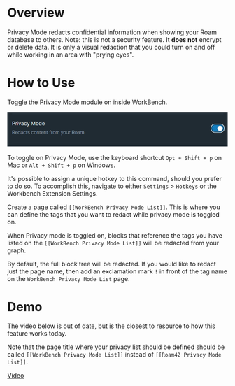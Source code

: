 # Overview

Privacy Mode redacts confidential information when showing your Roam database to others. Note: this is not a security feature. It **does not** encrypt or delete data. It is only a visual redaction that you could turn on and off while working in an area with "prying eyes".

# How to Use

Toggle the Privacy Mode module on inside WorkBench.

![](media/toggle-privacy-mode.png)

To toggle on Privacy Mode, use the keyboard shortcut `Opt + Shift + p` on Mac or `Alt + Shift + p` on Windows.

It's possible to assign a unique hotkey to this command, should you prefer to do so. To accomplish this, navigate to either `Settings` > `Hotkeys` or the Workbench Extension Settings.

Create a page called `[[WorkBench Privacy Mode List]]`. This is where you can define the tags that you want to redact while privacy mode is toggled on.

When Privacy mode is toggled on, blocks that reference the tags you have listed on the `[[WorkBench Privacy Mode List]]` will be redacted from your graph.

By default, the full block tree will be redacted. If you would like to redact just the page name, then add an exclamation mark `!` in front of the tag name on the `WorkBench Privacy Mode List` page.

# Demo

The video below is out of date, but is the closest to resource to how this feature works today.

Note that the page title where your privacy list should be defined should be called `[[WorkBench Privacy Mode List]]` instead of `[[Roam42 Privacy Mode List]]`.

[Video](https://www.youtube.com/watch?v=f1UR9dMR_k0&t=524s)
